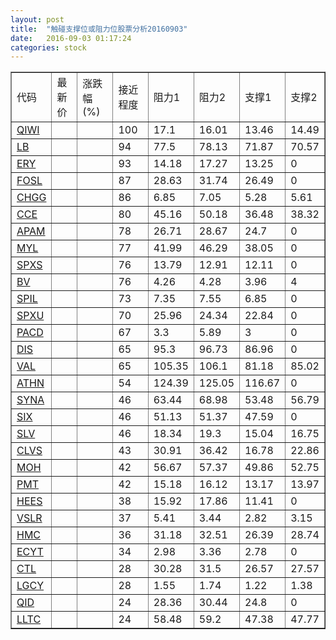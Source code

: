 ```yaml
---
layout: post
title:  "触碰支撑位或阻力位股票分析20160903"
date:   2016-09-03 01:17:24
categories: stock
---
```

<script type="text/javascript">
var stockList = []
stockList.push('gb_qiwi');
stockList.push('gb_lb');
stockList.push('gb_ery');
stockList.push('gb_fosl');
stockList.push('gb_chgg');
stockList.push('gb_cce');
stockList.push('gb_apam');
stockList.push('gb_myl');
stockList.push('gb_spxs');
stockList.push('gb_bv');
stockList.push('gb_spil');
stockList.push('gb_spxu');
stockList.push('gb_pacd');
stockList.push('gb_dis');
stockList.push('gb_val');
stockList.push('gb_athn');
stockList.push('gb_syna');
stockList.push('gb_six');
stockList.push('gb_slv');
stockList.push('gb_clvs');
stockList.push('gb_moh');
stockList.push('gb_pmt');
stockList.push('gb_hees');
stockList.push('gb_vslr');
stockList.push('gb_hmc');
stockList.push('gb_ecyt');
stockList.push('gb_ctl');
stockList.push('gb_lgcy');
stockList.push('gb_qid');
stockList.push('gb_lltc');
</script>
<table border="1">
 <tr>
 <td>代码</td>
 <td>最新价</td>
 <td>涨跌幅(%)</td>
 <td>接近程度</td>
 <td>阻力1</td>
 <td>阻力2</td>
 <td>支撑1</td>
 <td>支撑2</td>
</tr>
  <tr id="qiwi" class="green">
  <td><a href="http://stock.finance.sina.com.cn/usstock/quotes/QIWI.html" target="_blank">QIWI</a></td><td></td><td></td><td>100</td><td>17.1</td><td>16.01</td><td>13.46</td><td>14.49</td></tr>
  <tr id="lb" class="red">
  <td><a href="http://stock.finance.sina.com.cn/usstock/quotes/LB.html" target="_blank">LB</a></td><td></td><td></td><td>94</td><td>77.5</td><td>78.13</td><td>71.87</td><td>70.57</td></tr>
  <tr id="ery" class="red">
  <td><a href="http://stock.finance.sina.com.cn/usstock/quotes/ERY.html" target="_blank">ERY</a></td><td></td><td></td><td>93</td><td>14.18</td><td>17.27</td><td>13.25</td><td>0</td></tr>
  <tr id="fosl" class="red">
  <td><a href="http://stock.finance.sina.com.cn/usstock/quotes/FOSL.html" target="_blank">FOSL</a></td><td></td><td></td><td>87</td><td>28.63</td><td>31.74</td><td>26.49</td><td>0</td></tr>
  <tr id="chgg" class="red">
  <td><a href="http://stock.finance.sina.com.cn/usstock/quotes/CHGG.html" target="_blank">CHGG</a></td><td></td><td></td><td>86</td><td>6.85</td><td>7.05</td><td>5.28</td><td>5.61</td></tr>
  <tr id="cce" class="green">
  <td><a href="http://stock.finance.sina.com.cn/usstock/quotes/CCE.html" target="_blank">CCE</a></td><td></td><td></td><td>80</td><td>45.16</td><td>50.18</td><td>36.48</td><td>38.32</td></tr>
  <tr id="apam" class="red">
  <td><a href="http://stock.finance.sina.com.cn/usstock/quotes/APAM.html" target="_blank">APAM</a></td><td></td><td></td><td>78</td><td>26.71</td><td>28.67</td><td>24.7</td><td>0</td></tr>
  <tr id="myl" class="red">
  <td><a href="http://stock.finance.sina.com.cn/usstock/quotes/MYL.html" target="_blank">MYL</a></td><td></td><td></td><td>77</td><td>41.99</td><td>46.29</td><td>38.05</td><td>0</td></tr>
  <tr id="spxs" class="green">
  <td><a href="http://stock.finance.sina.com.cn/usstock/quotes/SPXS.html" target="_blank">SPXS</a></td><td></td><td></td><td>76</td><td>13.79</td><td>12.91</td><td>12.11</td><td>0</td></tr>
  <tr id="bv" class="green">
  <td><a href="http://stock.finance.sina.com.cn/usstock/quotes/BV.html" target="_blank">BV</a></td><td></td><td></td><td>76</td><td>4.26</td><td>4.28</td><td>3.96</td><td>4</td></tr>
  <tr id="spil" class="red">
  <td><a href="http://stock.finance.sina.com.cn/usstock/quotes/SPIL.html" target="_blank">SPIL</a></td><td></td><td></td><td>73</td><td>7.35</td><td>7.55</td><td>6.85</td><td>0</td></tr>
  <tr id="spxu" class="green">
  <td><a href="http://stock.finance.sina.com.cn/usstock/quotes/SPXU.html" target="_blank">SPXU</a></td><td></td><td></td><td>70</td><td>25.96</td><td>24.34</td><td>22.84</td><td>0</td></tr>
  <tr id="pacd" class="green">
  <td><a href="http://stock.finance.sina.com.cn/usstock/quotes/PACD.html" target="_blank">PACD</a></td><td></td><td></td><td>67</td><td>3.3</td><td>5.89</td><td>3</td><td>0</td></tr>
  <tr id="dis" class="red">
  <td><a href="http://stock.finance.sina.com.cn/usstock/quotes/DIS.html" target="_blank">DIS</a></td><td></td><td></td><td>65</td><td>95.3</td><td>96.73</td><td>86.96</td><td>0</td></tr>
  <tr id="val" class="green">
  <td><a href="http://stock.finance.sina.com.cn/usstock/quotes/VAL.html" target="_blank">VAL</a></td><td></td><td></td><td>65</td><td>105.35</td><td>106.1</td><td>81.18</td><td>85.02</td></tr>
  <tr id="athn" class="red">
  <td><a href="http://stock.finance.sina.com.cn/usstock/quotes/ATHN.html" target="_blank">ATHN</a></td><td></td><td></td><td>54</td><td>124.39</td><td>125.05</td><td>116.67</td><td>0</td></tr>
  <tr id="syna" class="green">
  <td><a href="http://stock.finance.sina.com.cn/usstock/quotes/SYNA.html" target="_blank">SYNA</a></td><td></td><td></td><td>46</td><td>63.44</td><td>68.98</td><td>53.48</td><td>56.79</td></tr>
  <tr id="six" class="green">
  <td><a href="http://stock.finance.sina.com.cn/usstock/quotes/SIX.html" target="_blank">SIX</a></td><td></td><td></td><td>46</td><td>51.13</td><td>51.37</td><td>47.59</td><td>0</td></tr>
  <tr id="slv" class="green">
  <td><a href="http://stock.finance.sina.com.cn/usstock/quotes/SLV.html" target="_blank">SLV</a></td><td></td><td></td><td>46</td><td>18.34</td><td>19.3</td><td>15.04</td><td>16.75</td></tr>
  <tr id="clvs" class="green">
  <td><a href="http://stock.finance.sina.com.cn/usstock/quotes/CLVS.html" target="_blank">CLVS</a></td><td></td><td></td><td>43</td><td>30.91</td><td>36.42</td><td>16.78</td><td>22.86</td></tr>
  <tr id="moh" class="green">
  <td><a href="http://stock.finance.sina.com.cn/usstock/quotes/MOH.html" target="_blank">MOH</a></td><td></td><td></td><td>42</td><td>56.67</td><td>57.37</td><td>49.86</td><td>52.75</td></tr>
  <tr id="pmt" class="red">
  <td><a href="http://stock.finance.sina.com.cn/usstock/quotes/PMT.html" target="_blank">PMT</a></td><td></td><td></td><td>42</td><td>15.18</td><td>16.12</td><td>13.17</td><td>13.97</td></tr>
  <tr id="hees" class="red">
  <td><a href="http://stock.finance.sina.com.cn/usstock/quotes/HEES.html" target="_blank">HEES</a></td><td></td><td></td><td>38</td><td>15.92</td><td>17.86</td><td>11.41</td><td>0</td></tr>
  <tr id="vslr" class="green">
  <td><a href="http://stock.finance.sina.com.cn/usstock/quotes/VSLR.html" target="_blank">VSLR</a></td><td></td><td></td><td>37</td><td>5.41</td><td>3.44</td><td>2.82</td><td>3.15</td></tr>
  <tr id="hmc" class="red">
  <td><a href="http://stock.finance.sina.com.cn/usstock/quotes/HMC.html" target="_blank">HMC</a></td><td></td><td></td><td>36</td><td>31.18</td><td>32.51</td><td>26.39</td><td>28.74</td></tr>
  <tr id="ecyt" class="red">
  <td><a href="http://stock.finance.sina.com.cn/usstock/quotes/ECYT.html" target="_blank">ECYT</a></td><td></td><td></td><td>34</td><td>2.98</td><td>3.36</td><td>2.78</td><td>0</td></tr>
  <tr id="ctl" class="green">
  <td><a href="http://stock.finance.sina.com.cn/usstock/quotes/CTL.html" target="_blank">CTL</a></td><td></td><td></td><td>28</td><td>30.28</td><td>31.5</td><td>26.57</td><td>27.57</td></tr>
  <tr id="lgcy" class="green">
  <td><a href="http://stock.finance.sina.com.cn/usstock/quotes/LGCY.html" target="_blank">LGCY</a></td><td></td><td></td><td>28</td><td>1.55</td><td>1.74</td><td>1.22</td><td>1.38</td></tr>
  <tr id="qid" class="green">
  <td><a href="http://stock.finance.sina.com.cn/usstock/quotes/QID.html" target="_blank">QID</a></td><td></td><td></td><td>24</td><td>28.36</td><td>30.44</td><td>24.8</td><td>0</td></tr>
  <tr id="lltc" class="green">
  <td><a href="http://stock.finance.sina.com.cn/usstock/quotes/LLTC.html" target="_blank">LLTC</a></td><td></td><td></td><td>24</td><td>58.48</td><td>59.2</td><td>47.38</td><td>47.77</td></tr>
</table>
